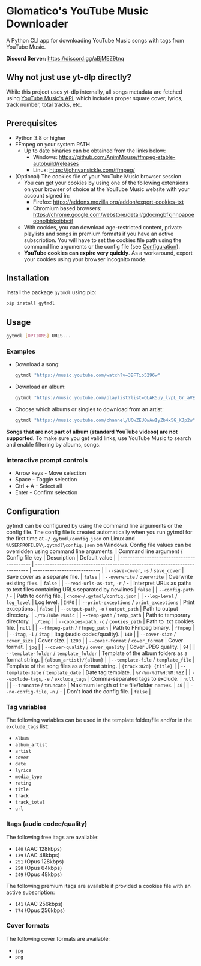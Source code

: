 # Glomatico's YouTube Music Downloader
A Python CLI app for downloading YouTube Music songs with tags from YouTube Music.

**Discord Server:** https://discord.gg/aBjMEZ9tnq

## Why not just use yt-dlp directly?
While this project uses yt-dlp internally, all songs metadata are fetched using [YouTube Music's API](https://github.com/sigma67/ytmusicapi), which includes proper square cover, lyrics, track number, total tracks, etc.

## Prerequisites
* Python 3.8 or higher
* FFmpeg on your system PATH
    * Up to date binaries can be obtained from the links below:
        * Windows: https://github.com/AnimMouse/ffmpeg-stable-autobuild/releases
        * Linux: https://johnvansickle.com/ffmpeg/
* (Optional) The cookies file of your YouTube Music browser session
    * You can get your cookies by using one of the following extensions on your browser of choice at the YouTube Music website with your account signed in:
        * Firefox: https://addons.mozilla.org/addon/export-cookies-txt
        * Chromium based browsers: https://chrome.google.com/webstore/detail/gdocmgbfkjnnpapoeobnolbbkoibbcif
    * With cookies, you can download age-restricted content, private playlists and songs in premium formats if you have an active subscription. You will have to set the cookies file path using the command line arguments or the config file (see [Configuration](#configuration)).
    * **YouTube cookies can expire very quickly**. As a workaround, export your cookies using your browser incognito mode.
  
## Installation
Install the package `gytmdl` using pip:
```bash
pip install gytmdl
```

## Usage
```bash
gytmdl [OPTIONS] URLS...
```

### Examples
* Download a song:
    ```bash
    gytmdl "https://music.youtube.com/watch?v=3BFTio5296w"
    ```
* Download an album:
    ```bash
    gytmdl "https://music.youtube.com/playlist?list=OLAK5uy_lvpL_Gr_aVEq-LaivwJaSK5EbFd4HeamM"
    ```
* Choose which albums or singles to download from an artist:
    ```bash
    gytmdl "https://music.youtube.com/channel/UCwZEU0wAwIyZb4x5G_KJp2w"
    ```

**Songs that are not part of album (standard YouTube videos) are not supported**. To make sure you get valid links, use YouTube Music to search and enable filtering by albums, songs.

### Interactive prompt controls
* Arrow keys - Move selection
* Space - Toggle selection
* Ctrl + A - Select all
* Enter - Confirm selection

## Configuration
gytmdl can be configured by using the command line arguments or the config file. The config file is created automatically when you run gytmdl for the first time at `~/.gytmdl/config.json` on Linux and `%USERPROFILE%\.gytmdl\config.json` on Windows. Config file values can be overridden using command line arguments.
| Command line argument / Config file key   | Description                                                                 | Default value                |
| ----------------------------------------- | --------------------------------------------------------------------------- | ---------------------------- |
| `--save-cover`, `-s` / `save_cover`       | Save cover as a separate file.                                              | `false`                      |
| `--overwrite` / `overwrite`               | Overwrite existing files.                                                   | `false`                      |
| `--read-urls-as-txt`, `-r` / -            | Interpret URLs as paths to text files containing URLs separated by newlines | `false`                      |
| `--config-path` / -                       | Path to config file.                                                        | `<home>/.gytmdl/config.json` |
| `--log-level` / `log_level`               | Log level.                                                                  | `INFO`                       |
| `--print-exceptions` / `print_exceptions` | Print exceptions.                                                           | `false`                      |
| `--output-path`, `-o` / `output_path`     | Path to output directory.                                                   | `./YouTube Music`            |
| `--temp-path` / `temp_path`               | Path to temporary directory.                                                | `./temp`                     |
| `--cookies-path`, `-c` / `cookies_path`   | Path to .txt cookies file.                                                  | `null`                       |
| `--ffmpeg-path` / `ffmpeg_path`           | Path to FFmpeg binary.                                                      | `ffmpeg`                     |
| `--itag`, `-i` / `itag`                   | Itag (audio codec/quality).                                                 | `140`                        |
| `--cover-size` / `cover_size`             | Cover size.                                                                 | `1200`                       |
| `--cover-format` / `cover_format`         | Cover format.                                                               | `jpg`                        |
| `--cover-quality` / `cover_quality`       | Cover JPEG quality.                                                         | `94`                         |
| `--template-folder` / `template_folder`   | Template of the album folders as a format string.                           | `{album_artist}/{album}`     |
| `--template-file` / `template_file`       | Template of the song files as a format string.                              | `{track:02d} {title}`        |
| `--template-date` / `template_date`       | Date tag template.                                                          | `%Y-%m-%dT%H:%M:%SZ`         |
| `--exclude-tags`, `-e` / `exclude_tags`   | Comma-separated tags to exclude.                                            | `null`                       |
| `--truncate` / `truncate`                 | Maximum length of the file/folder names.                                    | `40`                         |
| `--no-config-file`, `-n` / -              | Don't load the config file.                                                 | `false`                      |

### Tag variables
The following variables can be used in the template folder/file and/or in the `exclude_tags` list:
- `album`
- `album_artist`
- `artist`
- `cover`
- `date`
- `lyrics`
- `media_type`
- `rating`
- `title`
- `track`
- `track_total`
- `url`

### Itags (audio codec/quality)
The following free itags are available:
* `140` (AAC 128kbps)
* `139` (AAC 48kbps)
* `251` (Opus 128kbps)
* `250` (Opus 64kbps)
* `249` (Opus 48kbps)
  
The following premium itags are available if provided a cookies file with an active subscription:
* `141` (AAC 256kbps)
* `774` (Opus 256kbps)

### Cover formats
The following cover formats are available:
* `jpg`
* `png`

